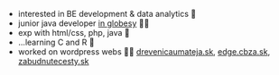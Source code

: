 - interested in BE development & data analytics 👀
- junior java developer [in globesy](https://www.globesy.sk/) 🧑‍💻
- exp with html/css, php, java 💁
- ...learning C and R  🌱
- worked on wordpress webs 🧑‍💻
 [drevenicaumateja.sk](https://drevenicaumateja.sk), [edge.cbza.sk](https://edge.cbza.sk), [zabudnutecesty.sk](https://zabudnutecesty.sk)
